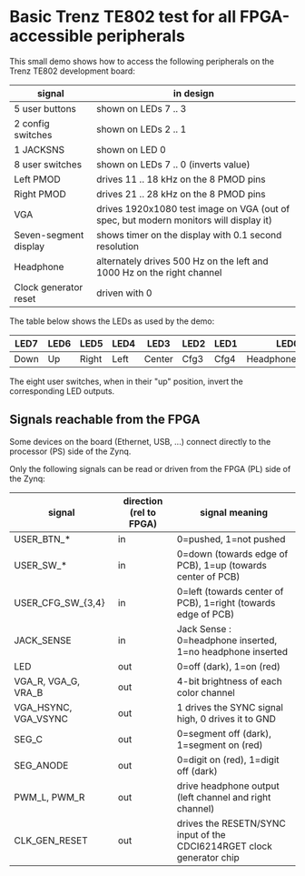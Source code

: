 
Basic Trenz TE802 test for all FPGA-accessible peripherals
==========================================================

This small demo shows how to access the following peripherals on the Trenz TE802 development board:

signal                            | in design
--------------------------------- | -------------------------------------------------------------------------------------
5 user buttons                    | shown on LEDs 7 .. 3
2 config switches                 | shown on LEDs 2 .. 1
1 JACKSNS                         | shown on LED 0
8 user switches                   | shown on LEDs 7 .. 0 (inverts value)
Left PMOD                         | drives 11 .. 18 kHz on the 8 PMOD pins
Right PMOD                        | drives 21 .. 28 kHz on the 8 PMOD pins
VGA                               | drives 1920x1080 test image on VGA (out of spec, but modern monitors will display it)
Seven-segment display             | shows timer on the display with 0.1 second resolution
Headphone                         | alternately drives 500 Hz on the left and 1000 Hz on the right channel
Clock generator reset             | driven with 0

The table below shows the LEDs as used by the demo:

LED7 | LED6 | LED5  | LED4 | LED3   | LED2 | LED1 | LED0
---- | ---- | ----  | ---- | ------ | ---- | ---- | ----------------
Down | Up   | Right | Left | Center | Cfg3 | Cfg4 | HeadphonePresent

The eight user switches, when in their "up" position, invert the corresponding LED outputs.

Signals reachable from the FPGA
-------------------------------

Some devices on the board (Ethernet, USB, ...) connect directly to the processor (PS) side of the Zynq.

Only the following signals can be read or driven from the FPGA (PL) side of the Zynq:

signal               | direction (rel to FPGA) | signal meaning
-------------------- | ----------------------- | ---------------------------------------------------------------------
USER_BTN_*           |            in           | 0=pushed, 1=not pushed
USER_SW_*            |            in           | 0=down (towards edge of PCB), 1=up (towards center of PCB)
USER_CFG_SW_{3,4}    |            in           | 0=left (towards center of PCB), 1=right (towards edge of PCB)
JACK_SENSE           |            in           | Jack Sense : 0=headphone inserted, 1=no headphone inserted
LED                  |            out          | 0=off (dark), 1=on (red)
VGA_R, VGA_G, VRA_B  |            out          | 4-bit brightness of each color channel
VGA_HSYNC, VGA_VSYNC |            out          | 1 drives the SYNC signal high, 0 drives it to GND
SEG_C                |            out          | 0=segment off (dark), 1=segment on (red)
SEG_ANODE            |            out          | 0=digit on (red), 1=digit off (dark)
PWM_L, PWM_R         |            out          | drive headphone output (left channel and right channel)
CLK_GEN_RESET        |            out          | drives the RESETN/SYNC input of the CDCI6214RGET clock generator chip
